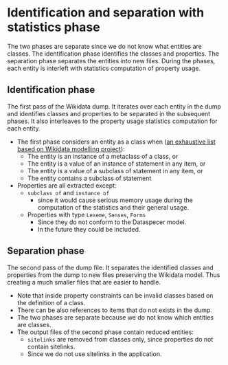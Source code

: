 # Identification and separation with statistics phase

The two phases are separate since we do not know what entities are classes.
The identification phase identifies the classes and properties.
The separation phase separates the entities into new files.
During the phases, each entity is interleft with statistics computation of property usage.

## Identification phase

The first pass of the Wikidata dump.
It iterates over each entity in the dump and identifies classes and properties to be separated in the subsequent phases.
It also interleaves to the property usage statistics computation for each entity.

- The first phase considers an entity as a class when ([an exhaustive list based on Wikidata modelling project](https://www.wikidata.org/wiki/Wikidata:WikiProject_Ontology/Modelling)):
  - The entity is an instance of a metaclass of a class, or
  - The entity is a value of an instance of statement in any item, or
  - The entity is a value of a subclass of statement in any item, or
  - The entity contains a subclass of statement
- Properties are all extracted except:
    - `subclass of` and `instance of`
        - since it would cause serious memory usage during the computation of the statistics and their general usage.
    - Properties with type `Lexeme`, `Senses`, `Forms` 
        - Since they do not conform to the Dataspecer model.
        - In the future they could be included.

## Separation phase

The second pass of the dump file.
It separates the identified classes and properties from the dump to new files preserving the Wikidata model.
Thus creating a much smaller files that are easier to handle.

- Note that inside property constraints can be invalid classes based on the definition of a class.
- There can be also references to items that do not exists in the dump.
- The two phases are separate because we do not know which entities are classes.
- The output files of the second phase contain reduced entities:
  - `sitelinks` are removed from classes only, since properties do not contain sitelinks.
  - Since we do not use sitelinks in the application.